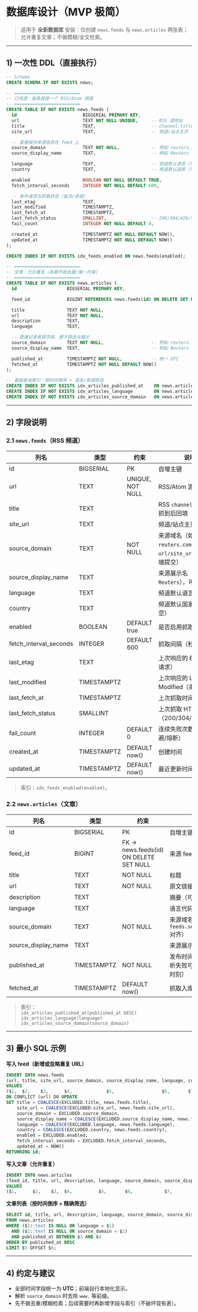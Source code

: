
# 数据库设计（MVP 极简）

> 适用于 **全新数据库** 安装：仅创建 `news.feeds` 与 `news.articles` 两张表；允许重复文章；不做模糊/全文检索。

---

## 1) 一次性 DDL（直接执行）

```sql
-- Schema
CREATE SCHEMA IF NOT EXISTS news;

-- =========================
-- 订阅源：每条就是一个 RSS/Atom 频道
-- =========================
CREATE TABLE IF NOT EXISTS news.feeds (
  id                         BIGSERIAL PRIMARY KEY,
  url                        TEXT NOT NULL UNIQUE,     -- RSS 源地址
  title                      TEXT,                     -- channel.title（抓到后回填）
  site_url                   TEXT,                     -- 频道/站点主页

  -- 直接保存来源信息在 feed 上
  source_domain              TEXT NOT NULL,            -- 例如 reuters.com（去掉 www.）
  source_display_name        TEXT,                     -- 例如 Reuters（可空）

  language                   TEXT,                     -- 频道默认语言（可空）
  country                    TEXT,                     -- 频道默认国家（可空）

  enabled                    BOOLEAN NOT NULL DEFAULT TRUE,
  fetch_interval_seconds     INTEGER NOT NULL DEFAULT 600,

  -- 条件请求与抓取状态（省流/排错）
  last_etag                  TEXT,
  last_modified              TIMESTAMPTZ,
  last_fetch_at              TIMESTAMPTZ,
  last_fetch_status          SMALLINT,                 -- 200/304/429/5xx...
  fail_count                 INTEGER NOT NULL DEFAULT 0,

  created_at                 TIMESTAMPTZ NOT NULL DEFAULT NOW(),
  updated_at                 TIMESTAMPTZ NOT NULL DEFAULT NOW()
);

CREATE INDEX IF NOT EXISTS idx_feeds_enabled ON news.feeds(enabled);

-- =========================
-- 文章：允许重复（本期不做去重/唯一约束）
-- =========================
CREATE TABLE IF NOT EXISTS news.articles (
  id                   BIGSERIAL PRIMARY KEY,

  feed_id              BIGINT REFERENCES news.feeds(id) ON DELETE SET NULL,

  title                TEXT NOT NULL,
  url                  TEXT NOT NULL,
  description          TEXT,
  language             TEXT,

  -- 直接记录来源字段，便于筛选与展示
  source_domain        TEXT NOT NULL,                  -- 例如 reuters.com
  source_display_name  TEXT,                           -- 例如 Reuters（可空）

  published_at         TIMESTAMPTZ NOT NULL,           -- 统一 UTC
  fetched_at           TIMESTAMPTZ NOT NULL DEFAULT NOW()
);

-- 基础查询索引：按时间倒序 + 语言/来源筛选
CREATE INDEX IF NOT EXISTS idx_articles_published_at    ON news.articles(published_at DESC);
CREATE INDEX IF NOT EXISTS idx_articles_language        ON news.articles(language);
CREATE INDEX IF NOT EXISTS idx_articles_source_domain   ON news.articles(source_domain);
```

---

## 2) 字段说明

### 2.1 `news.feeds`（RSS 频道）

| 列名 | 类型 | 约束 | 说明 |
|---|---|---|---|
| id | BIGSERIAL | PK | 自增主键 |
| url | TEXT | UNIQUE, NOT NULL | RSS/Atom 源地址 |
| title | TEXT |  | RSS `channel.title`，抓到后回填 |
| site_url | TEXT |  | 频道/站点主页 |
| source_domain | TEXT | NOT NULL | 来源域名（如 `reuters.com`，从 `url/site_url` 解析或前端提交） |
| source_display_name | TEXT |  | 来源展示名（如 `Reuters`），可为空 |
| language | TEXT |  | 频道默认语言（可空） |
| country | TEXT |  | 频道默认国家/地区（可空） |
| enabled | BOOLEAN | DEFAULT true | 是否启用抓取 |
| fetch_interval_seconds | INTEGER | DEFAULT 600 | 抓取间隔（秒） |
| last_etag | TEXT |  | 上次响应的 ETag（条件请求） |
| last_modified | TIMESTAMPTZ |  | 上次响应的 Last-Modified（条件请求） |
| last_fetch_at | TIMESTAMPTZ |  | 上次抓取时间（UTC） |
| last_fetch_status | SMALLINT |  | 上次抓取 HTTP 状态码（200/304/429/5xx） |
| fail_count | INTEGER | DEFAULT 0 | 连续失败次数（用于退避/熔断） |
| created_at | TIMESTAMPTZ | DEFAULT now() | 创建时间 |
| updated_at | TIMESTAMPTZ | DEFAULT now() | 最近更新时间 |

> 索引：`idx_feeds_enabled(enabled)`。

### 2.2 `news.articles`（文章）

| 列名 | 类型 | 约束 | 说明 |
|---|---|---|---|
| id | BIGSERIAL | PK | 自增主键 |
| feed_id | BIGINT | FK → news.feeds(id) ON DELETE SET NULL | 来源 feed（频道）ID |
| title | TEXT | NOT NULL | 标题 |
| url | TEXT | NOT NULL | 原文链接 |
| description | TEXT |  | 摘要（可空） |
| language | TEXT |  | 语言代码（可空） |
| source_domain | TEXT | NOT NULL | 来源域名（与 `feeds.source_domain` 对齐） |
| source_display_name | TEXT |  | 来源展示名（可空） |
| published_at | TIMESTAMPTZ | NOT NULL | 发布时间（UTC；解析失败可回退为抓取时刻） |
| fetched_at | TIMESTAMPTZ | DEFAULT now() | 抓取入库时间 |

> 索引：  
> `idx_articles_published_at(published_at DESC)`  
> `idx_articles_language(language)`  
> `idx_articles_source_domain(source_domain)`

---

## 3) 最小 SQL 示例

**写入 feed（新增或忽略重复 URL）**
```sql
INSERT INTO news.feeds
(url, title, site_url, source_domain, source_display_name, language, country, enabled, fetch_interval_seconds)
VALUES
($1,  $2,    $3,      $4,             $5,                  $6,       $7,       $8,      $9)
ON CONFLICT (url) DO UPDATE
SET title = COALESCE(EXCLUDED.title, news.feeds.title),
    site_url = COALESCE(EXCLUDED.site_url, news.feeds.site_url),
    source_domain = EXCLUDED.source_domain,
    source_display_name = COALESCE(EXCLUDED.source_display_name, news.feeds.source_display_name),
    language = COALESCE(EXCLUDED.language, news.feeds.language),
    country = COALESCE(EXCLUDED.country, news.feeds.country),
    enabled = EXCLUDED.enabled,
    fetch_interval_seconds = EXCLUDED.fetch_interval_seconds,
    updated_at = NOW()
RETURNING id;
```

**写入文章（允许重复）**
```sql
INSERT INTO news.articles
(feed_id, title, url, description, language, source_domain, source_display_name, published_at, fetched_at)
VALUES
($1,      $2,    $3,  $4,          $5,       $6,            $7,                  $8,          NOW());
```

**文章列表（按时间倒序 + 精确筛选）**
```sql
SELECT id, title, url, description, language, source_domain, source_display_name, published_at
FROM news.articles
WHERE ($1::text IS NULL OR language = $1)
  AND ($2::text IS NULL OR source_domain = $2)
  AND published_at BETWEEN $3 AND $4
ORDER BY published_at DESC
LIMIT $5 OFFSET $6;
```

---

## 4) 约定与建议
- 全部时间字段统一为 **UTC**；前端自行本地化显示。
- 解析 `source_domain` 时去除 `www.` 等前缀。
- 先不做去重/模糊检索；后续需要时再新增字段与索引（不破坏现有表）。
